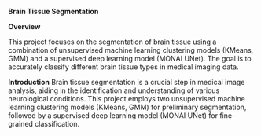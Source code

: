 **Brain Tissue Segmentation**

**Overview**

This project focuses on the segmentation of brain tissue using a combination of unsupervised machine learning clustering models (KMeans, GMM) and a supervised deep learning model (MONAI UNet). The goal is to accurately classify different brain tissue types in medical imaging data.

**Introduction**
Brain tissue segmentation is a crucial step in medical image analysis, aiding in the identification and understanding of various neurological conditions. This project employs two unsupervised machine learning clustering models (KMeans, GMM) for preliminary segmentation, followed by a supervised deep learning model (MONAI UNet) for fine-grained classification.

